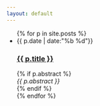 ```yaml
---
layout: default
---
```

<section class="content">
<ul class="posts">
{% for p in site.posts %}
	<li>
		<div class="date">
			{{ p.date | date:"%b %d"}}
		</div>
		<div>
			<a href="{{ p.url }}"><h3>{{ p.title }}</h3></a>
		</div>
		{% if p.abstract %}
		<div>
			<em>{{ p.abstract }}</em>
		</div>
		{% endif %}
	</li>
{% endfor %}
</ul>
</section>
